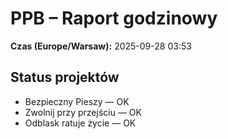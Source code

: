 # PPB – Raport godzinowy
**Czas (Europe/Warsaw):** 2025-09-28 03:53

## Status projektów
- Bezpieczny Pieszy — OK
- Zwolnij przy przejściu — OK
- Odblask ratuje życie — OK

